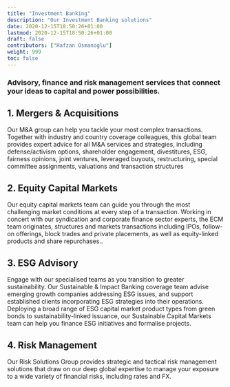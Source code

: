 ```yaml
---
title: "Investment Banking"
description: "Our Investment Banking solutions"
date: 2020-12-15T18:50:26+01:00
lastmod: 2020-12-15T18:50:26+01:00
draft: false
contributors: ["Hafzan Osmanoglu"]
weight: 999
toc: false
---
```


### Advisory, finance and risk management services that connect your ideas to capital and power possibilities.

<section class="section container-fluid" style="margin:0px;" >
  <div>
        <div>
            <h1>1. Mergers & Acquisitions</h1>
            <p class="lead">Our M&A group can help you tackle your most complex transactions. Together with industry and country coverage colleagues, this global team provides expert advice for all M&A services and strategies, including defense/activism options, shareholder engagement, divestitures, ESG, fairness opinions, joint ventures, leveraged buyouts, restructuring, special committee assignments, valuations and transaction structures
            </p>
        </div>
    </div>
    <div>
        <div>
            <h1>2. Equity Capital Markets</h1>
            <p class="lead">Our equity capital markets team can guide you through the most challenging market conditions at every step of a transaction. Working in concert with our syndication and corporate finance sector experts, the ECM team originates, structures and markets transactions including IPOs, follow-on offerings, block trades and private placements, as well as equity-linked products and share repurchases..
            </p>
        </div>
    </div>
    <div>
        <div>
            <h1>3. ESG Advisory</h1>
            <p class="lead">Engage with our specialised teams as you transition to greater sustainability. Our Sustainable & Impact Banking coverage team advise emerging growth companies addressing ESG issues, and support established clients incorporating ESG strategies into their operations. Deploying a broad range of ESG capital market product types from green bonds to sustainability-linked issuance, our Sustainable Capital Markets team can help you finance ESG initiatives and formalise projects.
        </div>
    </div>
    <div>
        <div>
            <h1>4. Risk Management</h1>
            <p class="lead">Our Risk Solutions Group provides strategic and tactical risk management solutions that draw on our deep global expertise to manage your exposure to a wide variety of financial risks, including rates and FX.
            </p>
        </div>
    </div>
</section>

<!--section class="section container-fluid" style="margin:0px;" >
  <div>
        <div>
            <h1>2. Global Markets</h1>
            <p class="lead">We serve our institutional investor clients by helping them to understand developments in global markets and offering execution and risk management tools across each major asset class.
            <p class="lead"><a href="lotus/install/prerequisites/"><b>Read More →</b></a></p>
        </div>
    </div>
</section-->
